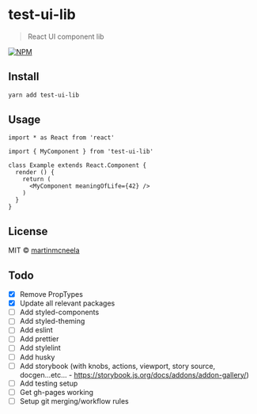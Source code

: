 # test-ui-lib

> React UI component lib

[![NPM](https://img.shields.io/npm/v/test-ui-lib.svg)](https://www.npmjs.com/package/test-ui-lib)

## Install

```bash
yarn add test-ui-lib
```

## Usage

```tsx
import * as React from 'react'

import { MyComponent } from 'test-ui-lib'

class Example extends React.Component {
  render () {
    return (
      <MyComponent meaningOfLife={42} />
    )
  }
}
```

## License

MIT © [martinmcneela](https://github.com/martinmcneela)

## Todo

- [x] Remove PropTypes
- [x] Update all relevant packages
- [ ] Add styled-components
- [ ] Add styled-theming
- [ ] Add eslint
- [ ] Add prettier
- [ ] Add stylelint
- [ ] Add husky
- [ ] Add storybook (with knobs, actions, viewport, story source, docgen...etc... - https://storybook.js.org/docs/addons/addon-gallery/)
- [ ] Add testing setup
- [ ] Get gh-pages working
- [ ] Setup git merging/workflow rules
